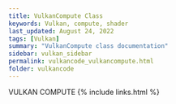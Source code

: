 ```yaml
---
title: VulkanCompute Class
keywords: Vulkan, compute, shader
last_updated: August 24, 2022
tags: [Vulkan]
summary: "VulkanCompute class documentation"
sidebar: vulkan_sidebar
permalink: vulkancode_vulkancompute.html
folder: vulkancode
---
```


VULKAN COMPUTE
{% include links.html %}
